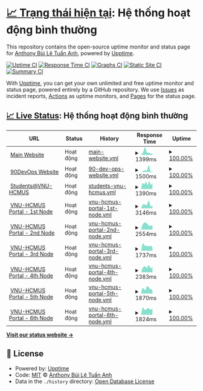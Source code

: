 # [📈 Trạng thái hiện tại](https://status.builetuananh.name.vn): <!--live status--> **Hệ thống hoạt động bình thường**

This repository contains the open-source uptime monitor and status page for [Anthony Bùi Lê Tuấn Anh](https://www.builetuananh.name.vn), powered by [Upptime](https://github.com/upptime/upptime).

[![Uptime CI](https://github.com/anthony2708/status/workflows/Uptime%20CI/badge.svg)](https://github.com/anthony2708/status/actions?query=workflow%3A%22Uptime+CI%22)
[![Response Time CI](https://github.com/anthony2708/status/workflows/Response%20Time%20CI/badge.svg)](https://github.com/anthony2708/status/actions?query=workflow%3A%22Response+Time+CI%22)
[![Graphs CI](https://github.com/anthony2708/status/workflows/Graphs%20CI/badge.svg)](https://github.com/anthony2708/status/actions?query=workflow%3A%22Graphs+CI%22)
[![Static Site CI](https://github.com/anthony2708/status/workflows/Static%20Site%20CI/badge.svg)](https://github.com/anthony2708/status/actions?query=workflow%3A%22Static+Site+CI%22)
[![Summary CI](https://github.com/anthony2708/status/workflows/Summary%20CI/badge.svg)](https://github.com/anthony2708/status/actions?query=workflow%3A%22Summary+CI%22)

With [Upptime](https://upptime.js.org), you can get your own unlimited and free uptime monitor and status page, powered entirely by a GitHub repository. We use [Issues](https://github.com/anthony2708/status/issues) as incident reports, [Actions](https://github.com/anthony2708/status/actions) as uptime monitors, and [Pages](https://status.builetuananh.name.vn) for the status page.

## [📈 Live Status](https://demo.upptime.js.org): <!--live status--> **Hệ thống hoạt động bình thường**

<!--start: status pages-->
<!-- This summary is generated by Upptime (https://github.com/upptime/upptime) -->
<!-- Do not edit this manually, your changes will be overwritten -->
<!-- prettier-ignore -->
| URL | Status | History | Response Time | Uptime |
| --- | ------ | ------- | ------------- | ------ |
| <img alt="" src="https://icons.duckduckgo.com/ip3/www.builetuananh.name.vn.ico" height="13"> [Main Website](https://www.builetuananh.name.vn) | Hoạt động | [main-website.yml](https://github.com/anthony2708/status/commits/HEAD/history/main-website.yml) | <details><summary><img alt="Response time graph" src="./graphs/main-website/response-time-week.png" height="20"> 1399ms</summary><br><a href="https://status.builetuananh.name.vn/history/main-website"><img alt="Response time 967" src="https://img.shields.io/endpoint?url=https%3A%2F%2Fraw.githubusercontent.com%2Fanthony2708%2Fstatus%2FHEAD%2Fapi%2Fmain-website%2Fresponse-time.json"></a><br><a href="https://status.builetuananh.name.vn/history/main-website"><img alt="24-hour response time 610" src="https://img.shields.io/endpoint?url=https%3A%2F%2Fraw.githubusercontent.com%2Fanthony2708%2Fstatus%2FHEAD%2Fapi%2Fmain-website%2Fresponse-time-day.json"></a><br><a href="https://status.builetuananh.name.vn/history/main-website"><img alt="7-day response time 1399" src="https://img.shields.io/endpoint?url=https%3A%2F%2Fraw.githubusercontent.com%2Fanthony2708%2Fstatus%2FHEAD%2Fapi%2Fmain-website%2Fresponse-time-week.json"></a><br><a href="https://status.builetuananh.name.vn/history/main-website"><img alt="30-day response time 1165" src="https://img.shields.io/endpoint?url=https%3A%2F%2Fraw.githubusercontent.com%2Fanthony2708%2Fstatus%2FHEAD%2Fapi%2Fmain-website%2Fresponse-time-month.json"></a><br><a href="https://status.builetuananh.name.vn/history/main-website"><img alt="1-year response time 967" src="https://img.shields.io/endpoint?url=https%3A%2F%2Fraw.githubusercontent.com%2Fanthony2708%2Fstatus%2FHEAD%2Fapi%2Fmain-website%2Fresponse-time-year.json"></a></details> | <details><summary><a href="https://status.builetuananh.name.vn/history/main-website">100.00%</a></summary><a href="https://status.builetuananh.name.vn/history/main-website"><img alt="All-time uptime 99.91%" src="https://img.shields.io/endpoint?url=https%3A%2F%2Fraw.githubusercontent.com%2Fanthony2708%2Fstatus%2FHEAD%2Fapi%2Fmain-website%2Fuptime.json"></a><br><a href="https://status.builetuananh.name.vn/history/main-website"><img alt="24-hour uptime 100.00%" src="https://img.shields.io/endpoint?url=https%3A%2F%2Fraw.githubusercontent.com%2Fanthony2708%2Fstatus%2FHEAD%2Fapi%2Fmain-website%2Fuptime-day.json"></a><br><a href="https://status.builetuananh.name.vn/history/main-website"><img alt="7-day uptime 100.00%" src="https://img.shields.io/endpoint?url=https%3A%2F%2Fraw.githubusercontent.com%2Fanthony2708%2Fstatus%2FHEAD%2Fapi%2Fmain-website%2Fuptime-week.json"></a><br><a href="https://status.builetuananh.name.vn/history/main-website"><img alt="30-day uptime 99.96%" src="https://img.shields.io/endpoint?url=https%3A%2F%2Fraw.githubusercontent.com%2Fanthony2708%2Fstatus%2FHEAD%2Fapi%2Fmain-website%2Fuptime-month.json"></a><br><a href="https://status.builetuananh.name.vn/history/main-website"><img alt="1-year uptime 99.91%" src="https://img.shields.io/endpoint?url=https%3A%2F%2Fraw.githubusercontent.com%2Fanthony2708%2Fstatus%2FHEAD%2Fapi%2Fmain-website%2Fuptime-year.json"></a></details>
| <img alt="" src="https://icons.duckduckgo.com/ip3/90days.builetuananh.name.vn.ico" height="13"> [90DevOps Website](https://90days.builetuananh.name.vn) | Hoạt động | [90-dev-ops-website.yml](https://github.com/anthony2708/status/commits/HEAD/history/90-dev-ops-website.yml) | <details><summary><img alt="Response time graph" src="./graphs/90-dev-ops-website/response-time-week.png" height="20"> 1500ms</summary><br><a href="https://status.builetuananh.name.vn/history/90-dev-ops-website"><img alt="Response time 763" src="https://img.shields.io/endpoint?url=https%3A%2F%2Fraw.githubusercontent.com%2Fanthony2708%2Fstatus%2FHEAD%2Fapi%2F90-dev-ops-website%2Fresponse-time.json"></a><br><a href="https://status.builetuananh.name.vn/history/90-dev-ops-website"><img alt="24-hour response time 761" src="https://img.shields.io/endpoint?url=https%3A%2F%2Fraw.githubusercontent.com%2Fanthony2708%2Fstatus%2FHEAD%2Fapi%2F90-dev-ops-website%2Fresponse-time-day.json"></a><br><a href="https://status.builetuananh.name.vn/history/90-dev-ops-website"><img alt="7-day response time 1500" src="https://img.shields.io/endpoint?url=https%3A%2F%2Fraw.githubusercontent.com%2Fanthony2708%2Fstatus%2FHEAD%2Fapi%2F90-dev-ops-website%2Fresponse-time-week.json"></a><br><a href="https://status.builetuananh.name.vn/history/90-dev-ops-website"><img alt="30-day response time 891" src="https://img.shields.io/endpoint?url=https%3A%2F%2Fraw.githubusercontent.com%2Fanthony2708%2Fstatus%2FHEAD%2Fapi%2F90-dev-ops-website%2Fresponse-time-month.json"></a><br><a href="https://status.builetuananh.name.vn/history/90-dev-ops-website"><img alt="1-year response time 763" src="https://img.shields.io/endpoint?url=https%3A%2F%2Fraw.githubusercontent.com%2Fanthony2708%2Fstatus%2FHEAD%2Fapi%2F90-dev-ops-website%2Fresponse-time-year.json"></a></details> | <details><summary><a href="https://status.builetuananh.name.vn/history/90-dev-ops-website">100.00%</a></summary><a href="https://status.builetuananh.name.vn/history/90-dev-ops-website"><img alt="All-time uptime 99.96%" src="https://img.shields.io/endpoint?url=https%3A%2F%2Fraw.githubusercontent.com%2Fanthony2708%2Fstatus%2FHEAD%2Fapi%2F90-dev-ops-website%2Fuptime.json"></a><br><a href="https://status.builetuananh.name.vn/history/90-dev-ops-website"><img alt="24-hour uptime 100.00%" src="https://img.shields.io/endpoint?url=https%3A%2F%2Fraw.githubusercontent.com%2Fanthony2708%2Fstatus%2FHEAD%2Fapi%2F90-dev-ops-website%2Fuptime-day.json"></a><br><a href="https://status.builetuananh.name.vn/history/90-dev-ops-website"><img alt="7-day uptime 100.00%" src="https://img.shields.io/endpoint?url=https%3A%2F%2Fraw.githubusercontent.com%2Fanthony2708%2Fstatus%2FHEAD%2Fapi%2F90-dev-ops-website%2Fuptime-week.json"></a><br><a href="https://status.builetuananh.name.vn/history/90-dev-ops-website"><img alt="30-day uptime 99.91%" src="https://img.shields.io/endpoint?url=https%3A%2F%2Fraw.githubusercontent.com%2Fanthony2708%2Fstatus%2FHEAD%2Fapi%2F90-dev-ops-website%2Fuptime-month.json"></a><br><a href="https://status.builetuananh.name.vn/history/90-dev-ops-website"><img alt="1-year uptime 99.96%" src="https://img.shields.io/endpoint?url=https%3A%2F%2Fraw.githubusercontent.com%2Fanthony2708%2Fstatus%2FHEAD%2Fapi%2F90-dev-ops-website%2Fuptime-year.json"></a></details>
| <img alt="" src="https://icons.duckduckgo.com/ip3/student.hcmus.edu.vn.ico" height="13"> [Students@VNU-HCMUS](https://student.hcmus.edu.vn) | Hoạt động | [students-vnu-hcmus.yml](https://github.com/anthony2708/status/commits/HEAD/history/students-vnu-hcmus.yml) | <details><summary><img alt="Response time graph" src="./graphs/students-vnu-hcmus/response-time-week.png" height="20"> 1390ms</summary><br><a href="https://status.builetuananh.name.vn/history/students-vnu-hcmus"><img alt="Response time 1424" src="https://img.shields.io/endpoint?url=https%3A%2F%2Fraw.githubusercontent.com%2Fanthony2708%2Fstatus%2FHEAD%2Fapi%2Fstudents-vnu-hcmus%2Fresponse-time.json"></a><br><a href="https://status.builetuananh.name.vn/history/students-vnu-hcmus"><img alt="24-hour response time 927" src="https://img.shields.io/endpoint?url=https%3A%2F%2Fraw.githubusercontent.com%2Fanthony2708%2Fstatus%2FHEAD%2Fapi%2Fstudents-vnu-hcmus%2Fresponse-time-day.json"></a><br><a href="https://status.builetuananh.name.vn/history/students-vnu-hcmus"><img alt="7-day response time 1390" src="https://img.shields.io/endpoint?url=https%3A%2F%2Fraw.githubusercontent.com%2Fanthony2708%2Fstatus%2FHEAD%2Fapi%2Fstudents-vnu-hcmus%2Fresponse-time-week.json"></a><br><a href="https://status.builetuananh.name.vn/history/students-vnu-hcmus"><img alt="30-day response time 1381" src="https://img.shields.io/endpoint?url=https%3A%2F%2Fraw.githubusercontent.com%2Fanthony2708%2Fstatus%2FHEAD%2Fapi%2Fstudents-vnu-hcmus%2Fresponse-time-month.json"></a><br><a href="https://status.builetuananh.name.vn/history/students-vnu-hcmus"><img alt="1-year response time 1424" src="https://img.shields.io/endpoint?url=https%3A%2F%2Fraw.githubusercontent.com%2Fanthony2708%2Fstatus%2FHEAD%2Fapi%2Fstudents-vnu-hcmus%2Fresponse-time-year.json"></a></details> | <details><summary><a href="https://status.builetuananh.name.vn/history/students-vnu-hcmus">100.00%</a></summary><a href="https://status.builetuananh.name.vn/history/students-vnu-hcmus"><img alt="All-time uptime 99.42%" src="https://img.shields.io/endpoint?url=https%3A%2F%2Fraw.githubusercontent.com%2Fanthony2708%2Fstatus%2FHEAD%2Fapi%2Fstudents-vnu-hcmus%2Fuptime.json"></a><br><a href="https://status.builetuananh.name.vn/history/students-vnu-hcmus"><img alt="24-hour uptime 100.00%" src="https://img.shields.io/endpoint?url=https%3A%2F%2Fraw.githubusercontent.com%2Fanthony2708%2Fstatus%2FHEAD%2Fapi%2Fstudents-vnu-hcmus%2Fuptime-day.json"></a><br><a href="https://status.builetuananh.name.vn/history/students-vnu-hcmus"><img alt="7-day uptime 100.00%" src="https://img.shields.io/endpoint?url=https%3A%2F%2Fraw.githubusercontent.com%2Fanthony2708%2Fstatus%2FHEAD%2Fapi%2Fstudents-vnu-hcmus%2Fuptime-week.json"></a><br><a href="https://status.builetuananh.name.vn/history/students-vnu-hcmus"><img alt="30-day uptime 98.80%" src="https://img.shields.io/endpoint?url=https%3A%2F%2Fraw.githubusercontent.com%2Fanthony2708%2Fstatus%2FHEAD%2Fapi%2Fstudents-vnu-hcmus%2Fuptime-month.json"></a><br><a href="https://status.builetuananh.name.vn/history/students-vnu-hcmus"><img alt="1-year uptime 99.42%" src="https://img.shields.io/endpoint?url=https%3A%2F%2Fraw.githubusercontent.com%2Fanthony2708%2Fstatus%2FHEAD%2Fapi%2Fstudents-vnu-hcmus%2Fuptime-year.json"></a></details>
| <img alt="" src="https://icons.duckduckgo.com/ip3/portal1.hcmus.edu.vn.ico" height="13"> [VNU-HCMUS Portal - 1st Node](https://portal1.hcmus.edu.vn) | Hoạt động | [vnu-hcmus-portal-1st-node.yml](https://github.com/anthony2708/status/commits/HEAD/history/vnu-hcmus-portal-1st-node.yml) | <details><summary><img alt="Response time graph" src="./graphs/vnu-hcmus-portal-1st-node/response-time-week.png" height="20"> 3146ms</summary><br><a href="https://status.builetuananh.name.vn/history/vnu-hcmus-portal-1st-node"><img alt="Response time 2703" src="https://img.shields.io/endpoint?url=https%3A%2F%2Fraw.githubusercontent.com%2Fanthony2708%2Fstatus%2FHEAD%2Fapi%2Fvnu-hcmus-portal-1st-node%2Fresponse-time.json"></a><br><a href="https://status.builetuananh.name.vn/history/vnu-hcmus-portal-1st-node"><img alt="24-hour response time 3685" src="https://img.shields.io/endpoint?url=https%3A%2F%2Fraw.githubusercontent.com%2Fanthony2708%2Fstatus%2FHEAD%2Fapi%2Fvnu-hcmus-portal-1st-node%2Fresponse-time-day.json"></a><br><a href="https://status.builetuananh.name.vn/history/vnu-hcmus-portal-1st-node"><img alt="7-day response time 3146" src="https://img.shields.io/endpoint?url=https%3A%2F%2Fraw.githubusercontent.com%2Fanthony2708%2Fstatus%2FHEAD%2Fapi%2Fvnu-hcmus-portal-1st-node%2Fresponse-time-week.json"></a><br><a href="https://status.builetuananh.name.vn/history/vnu-hcmus-portal-1st-node"><img alt="30-day response time 2557" src="https://img.shields.io/endpoint?url=https%3A%2F%2Fraw.githubusercontent.com%2Fanthony2708%2Fstatus%2FHEAD%2Fapi%2Fvnu-hcmus-portal-1st-node%2Fresponse-time-month.json"></a><br><a href="https://status.builetuananh.name.vn/history/vnu-hcmus-portal-1st-node"><img alt="1-year response time 2703" src="https://img.shields.io/endpoint?url=https%3A%2F%2Fraw.githubusercontent.com%2Fanthony2708%2Fstatus%2FHEAD%2Fapi%2Fvnu-hcmus-portal-1st-node%2Fresponse-time-year.json"></a></details> | <details><summary><a href="https://status.builetuananh.name.vn/history/vnu-hcmus-portal-1st-node">100.00%</a></summary><a href="https://status.builetuananh.name.vn/history/vnu-hcmus-portal-1st-node"><img alt="All-time uptime 99.53%" src="https://img.shields.io/endpoint?url=https%3A%2F%2Fraw.githubusercontent.com%2Fanthony2708%2Fstatus%2FHEAD%2Fapi%2Fvnu-hcmus-portal-1st-node%2Fuptime.json"></a><br><a href="https://status.builetuananh.name.vn/history/vnu-hcmus-portal-1st-node"><img alt="24-hour uptime 100.00%" src="https://img.shields.io/endpoint?url=https%3A%2F%2Fraw.githubusercontent.com%2Fanthony2708%2Fstatus%2FHEAD%2Fapi%2Fvnu-hcmus-portal-1st-node%2Fuptime-day.json"></a><br><a href="https://status.builetuananh.name.vn/history/vnu-hcmus-portal-1st-node"><img alt="7-day uptime 100.00%" src="https://img.shields.io/endpoint?url=https%3A%2F%2Fraw.githubusercontent.com%2Fanthony2708%2Fstatus%2FHEAD%2Fapi%2Fvnu-hcmus-portal-1st-node%2Fuptime-week.json"></a><br><a href="https://status.builetuananh.name.vn/history/vnu-hcmus-portal-1st-node"><img alt="30-day uptime 99.80%" src="https://img.shields.io/endpoint?url=https%3A%2F%2Fraw.githubusercontent.com%2Fanthony2708%2Fstatus%2FHEAD%2Fapi%2Fvnu-hcmus-portal-1st-node%2Fuptime-month.json"></a><br><a href="https://status.builetuananh.name.vn/history/vnu-hcmus-portal-1st-node"><img alt="1-year uptime 99.53%" src="https://img.shields.io/endpoint?url=https%3A%2F%2Fraw.githubusercontent.com%2Fanthony2708%2Fstatus%2FHEAD%2Fapi%2Fvnu-hcmus-portal-1st-node%2Fuptime-year.json"></a></details>
| <img alt="" src="https://icons.duckduckgo.com/ip3/portal2.hcmus.edu.vn.ico" height="13"> [VNU-HCMUS Portal - 2nd Node](https://portal2.hcmus.edu.vn) | Hoạt động | [vnu-hcmus-portal-2nd-node.yml](https://github.com/anthony2708/status/commits/HEAD/history/vnu-hcmus-portal-2nd-node.yml) | <details><summary><img alt="Response time graph" src="./graphs/vnu-hcmus-portal-2nd-node/response-time-week.png" height="20"> 2554ms</summary><br><a href="https://status.builetuananh.name.vn/history/vnu-hcmus-portal-2nd-node"><img alt="Response time 2441" src="https://img.shields.io/endpoint?url=https%3A%2F%2Fraw.githubusercontent.com%2Fanthony2708%2Fstatus%2FHEAD%2Fapi%2Fvnu-hcmus-portal-2nd-node%2Fresponse-time.json"></a><br><a href="https://status.builetuananh.name.vn/history/vnu-hcmus-portal-2nd-node"><img alt="24-hour response time 2148" src="https://img.shields.io/endpoint?url=https%3A%2F%2Fraw.githubusercontent.com%2Fanthony2708%2Fstatus%2FHEAD%2Fapi%2Fvnu-hcmus-portal-2nd-node%2Fresponse-time-day.json"></a><br><a href="https://status.builetuananh.name.vn/history/vnu-hcmus-portal-2nd-node"><img alt="7-day response time 2554" src="https://img.shields.io/endpoint?url=https%3A%2F%2Fraw.githubusercontent.com%2Fanthony2708%2Fstatus%2FHEAD%2Fapi%2Fvnu-hcmus-portal-2nd-node%2Fresponse-time-week.json"></a><br><a href="https://status.builetuananh.name.vn/history/vnu-hcmus-portal-2nd-node"><img alt="30-day response time 2301" src="https://img.shields.io/endpoint?url=https%3A%2F%2Fraw.githubusercontent.com%2Fanthony2708%2Fstatus%2FHEAD%2Fapi%2Fvnu-hcmus-portal-2nd-node%2Fresponse-time-month.json"></a><br><a href="https://status.builetuananh.name.vn/history/vnu-hcmus-portal-2nd-node"><img alt="1-year response time 2441" src="https://img.shields.io/endpoint?url=https%3A%2F%2Fraw.githubusercontent.com%2Fanthony2708%2Fstatus%2FHEAD%2Fapi%2Fvnu-hcmus-portal-2nd-node%2Fresponse-time-year.json"></a></details> | <details><summary><a href="https://status.builetuananh.name.vn/history/vnu-hcmus-portal-2nd-node">100.00%</a></summary><a href="https://status.builetuananh.name.vn/history/vnu-hcmus-portal-2nd-node"><img alt="All-time uptime 99.55%" src="https://img.shields.io/endpoint?url=https%3A%2F%2Fraw.githubusercontent.com%2Fanthony2708%2Fstatus%2FHEAD%2Fapi%2Fvnu-hcmus-portal-2nd-node%2Fuptime.json"></a><br><a href="https://status.builetuananh.name.vn/history/vnu-hcmus-portal-2nd-node"><img alt="24-hour uptime 100.00%" src="https://img.shields.io/endpoint?url=https%3A%2F%2Fraw.githubusercontent.com%2Fanthony2708%2Fstatus%2FHEAD%2Fapi%2Fvnu-hcmus-portal-2nd-node%2Fuptime-day.json"></a><br><a href="https://status.builetuananh.name.vn/history/vnu-hcmus-portal-2nd-node"><img alt="7-day uptime 100.00%" src="https://img.shields.io/endpoint?url=https%3A%2F%2Fraw.githubusercontent.com%2Fanthony2708%2Fstatus%2FHEAD%2Fapi%2Fvnu-hcmus-portal-2nd-node%2Fuptime-week.json"></a><br><a href="https://status.builetuananh.name.vn/history/vnu-hcmus-portal-2nd-node"><img alt="30-day uptime 99.87%" src="https://img.shields.io/endpoint?url=https%3A%2F%2Fraw.githubusercontent.com%2Fanthony2708%2Fstatus%2FHEAD%2Fapi%2Fvnu-hcmus-portal-2nd-node%2Fuptime-month.json"></a><br><a href="https://status.builetuananh.name.vn/history/vnu-hcmus-portal-2nd-node"><img alt="1-year uptime 99.55%" src="https://img.shields.io/endpoint?url=https%3A%2F%2Fraw.githubusercontent.com%2Fanthony2708%2Fstatus%2FHEAD%2Fapi%2Fvnu-hcmus-portal-2nd-node%2Fuptime-year.json"></a></details>
| <img alt="" src="https://icons.duckduckgo.com/ip3/portal3.hcmus.edu.vn.ico" height="13"> [VNU-HCMUS Portal - 3rd Node](https://portal3.hcmus.edu.vn) | Hoạt động | [vnu-hcmus-portal-3rd-node.yml](https://github.com/anthony2708/status/commits/HEAD/history/vnu-hcmus-portal-3rd-node.yml) | <details><summary><img alt="Response time graph" src="./graphs/vnu-hcmus-portal-3rd-node/response-time-week.png" height="20"> 1737ms</summary><br><a href="https://status.builetuananh.name.vn/history/vnu-hcmus-portal-3rd-node"><img alt="Response time 2289" src="https://img.shields.io/endpoint?url=https%3A%2F%2Fraw.githubusercontent.com%2Fanthony2708%2Fstatus%2FHEAD%2Fapi%2Fvnu-hcmus-portal-3rd-node%2Fresponse-time.json"></a><br><a href="https://status.builetuananh.name.vn/history/vnu-hcmus-portal-3rd-node"><img alt="24-hour response time 1647" src="https://img.shields.io/endpoint?url=https%3A%2F%2Fraw.githubusercontent.com%2Fanthony2708%2Fstatus%2FHEAD%2Fapi%2Fvnu-hcmus-portal-3rd-node%2Fresponse-time-day.json"></a><br><a href="https://status.builetuananh.name.vn/history/vnu-hcmus-portal-3rd-node"><img alt="7-day response time 1737" src="https://img.shields.io/endpoint?url=https%3A%2F%2Fraw.githubusercontent.com%2Fanthony2708%2Fstatus%2FHEAD%2Fapi%2Fvnu-hcmus-portal-3rd-node%2Fresponse-time-week.json"></a><br><a href="https://status.builetuananh.name.vn/history/vnu-hcmus-portal-3rd-node"><img alt="30-day response time 2225" src="https://img.shields.io/endpoint?url=https%3A%2F%2Fraw.githubusercontent.com%2Fanthony2708%2Fstatus%2FHEAD%2Fapi%2Fvnu-hcmus-portal-3rd-node%2Fresponse-time-month.json"></a><br><a href="https://status.builetuananh.name.vn/history/vnu-hcmus-portal-3rd-node"><img alt="1-year response time 2289" src="https://img.shields.io/endpoint?url=https%3A%2F%2Fraw.githubusercontent.com%2Fanthony2708%2Fstatus%2FHEAD%2Fapi%2Fvnu-hcmus-portal-3rd-node%2Fresponse-time-year.json"></a></details> | <details><summary><a href="https://status.builetuananh.name.vn/history/vnu-hcmus-portal-3rd-node">100.00%</a></summary><a href="https://status.builetuananh.name.vn/history/vnu-hcmus-portal-3rd-node"><img alt="All-time uptime 99.55%" src="https://img.shields.io/endpoint?url=https%3A%2F%2Fraw.githubusercontent.com%2Fanthony2708%2Fstatus%2FHEAD%2Fapi%2Fvnu-hcmus-portal-3rd-node%2Fuptime.json"></a><br><a href="https://status.builetuananh.name.vn/history/vnu-hcmus-portal-3rd-node"><img alt="24-hour uptime 100.00%" src="https://img.shields.io/endpoint?url=https%3A%2F%2Fraw.githubusercontent.com%2Fanthony2708%2Fstatus%2FHEAD%2Fapi%2Fvnu-hcmus-portal-3rd-node%2Fuptime-day.json"></a><br><a href="https://status.builetuananh.name.vn/history/vnu-hcmus-portal-3rd-node"><img alt="7-day uptime 100.00%" src="https://img.shields.io/endpoint?url=https%3A%2F%2Fraw.githubusercontent.com%2Fanthony2708%2Fstatus%2FHEAD%2Fapi%2Fvnu-hcmus-portal-3rd-node%2Fuptime-week.json"></a><br><a href="https://status.builetuananh.name.vn/history/vnu-hcmus-portal-3rd-node"><img alt="30-day uptime 99.83%" src="https://img.shields.io/endpoint?url=https%3A%2F%2Fraw.githubusercontent.com%2Fanthony2708%2Fstatus%2FHEAD%2Fapi%2Fvnu-hcmus-portal-3rd-node%2Fuptime-month.json"></a><br><a href="https://status.builetuananh.name.vn/history/vnu-hcmus-portal-3rd-node"><img alt="1-year uptime 99.55%" src="https://img.shields.io/endpoint?url=https%3A%2F%2Fraw.githubusercontent.com%2Fanthony2708%2Fstatus%2FHEAD%2Fapi%2Fvnu-hcmus-portal-3rd-node%2Fuptime-year.json"></a></details>
| <img alt="" src="https://icons.duckduckgo.com/ip3/portal4.hcmus.edu.vn.ico" height="13"> [VNU-HCMUS Portal - 4th Node](https://portal4.hcmus.edu.vn) | Hoạt động | [vnu-hcmus-portal-4th-node.yml](https://github.com/anthony2708/status/commits/HEAD/history/vnu-hcmus-portal-4th-node.yml) | <details><summary><img alt="Response time graph" src="./graphs/vnu-hcmus-portal-4th-node/response-time-week.png" height="20"> 2383ms</summary><br><a href="https://status.builetuananh.name.vn/history/vnu-hcmus-portal-4th-node"><img alt="Response time 2421" src="https://img.shields.io/endpoint?url=https%3A%2F%2Fraw.githubusercontent.com%2Fanthony2708%2Fstatus%2FHEAD%2Fapi%2Fvnu-hcmus-portal-4th-node%2Fresponse-time.json"></a><br><a href="https://status.builetuananh.name.vn/history/vnu-hcmus-portal-4th-node"><img alt="24-hour response time 1907" src="https://img.shields.io/endpoint?url=https%3A%2F%2Fraw.githubusercontent.com%2Fanthony2708%2Fstatus%2FHEAD%2Fapi%2Fvnu-hcmus-portal-4th-node%2Fresponse-time-day.json"></a><br><a href="https://status.builetuananh.name.vn/history/vnu-hcmus-portal-4th-node"><img alt="7-day response time 2383" src="https://img.shields.io/endpoint?url=https%3A%2F%2Fraw.githubusercontent.com%2Fanthony2708%2Fstatus%2FHEAD%2Fapi%2Fvnu-hcmus-portal-4th-node%2Fresponse-time-week.json"></a><br><a href="https://status.builetuananh.name.vn/history/vnu-hcmus-portal-4th-node"><img alt="30-day response time 2379" src="https://img.shields.io/endpoint?url=https%3A%2F%2Fraw.githubusercontent.com%2Fanthony2708%2Fstatus%2FHEAD%2Fapi%2Fvnu-hcmus-portal-4th-node%2Fresponse-time-month.json"></a><br><a href="https://status.builetuananh.name.vn/history/vnu-hcmus-portal-4th-node"><img alt="1-year response time 2421" src="https://img.shields.io/endpoint?url=https%3A%2F%2Fraw.githubusercontent.com%2Fanthony2708%2Fstatus%2FHEAD%2Fapi%2Fvnu-hcmus-portal-4th-node%2Fresponse-time-year.json"></a></details> | <details><summary><a href="https://status.builetuananh.name.vn/history/vnu-hcmus-portal-4th-node">100.00%</a></summary><a href="https://status.builetuananh.name.vn/history/vnu-hcmus-portal-4th-node"><img alt="All-time uptime 99.56%" src="https://img.shields.io/endpoint?url=https%3A%2F%2Fraw.githubusercontent.com%2Fanthony2708%2Fstatus%2FHEAD%2Fapi%2Fvnu-hcmus-portal-4th-node%2Fuptime.json"></a><br><a href="https://status.builetuananh.name.vn/history/vnu-hcmus-portal-4th-node"><img alt="24-hour uptime 100.00%" src="https://img.shields.io/endpoint?url=https%3A%2F%2Fraw.githubusercontent.com%2Fanthony2708%2Fstatus%2FHEAD%2Fapi%2Fvnu-hcmus-portal-4th-node%2Fuptime-day.json"></a><br><a href="https://status.builetuananh.name.vn/history/vnu-hcmus-portal-4th-node"><img alt="7-day uptime 100.00%" src="https://img.shields.io/endpoint?url=https%3A%2F%2Fraw.githubusercontent.com%2Fanthony2708%2Fstatus%2FHEAD%2Fapi%2Fvnu-hcmus-portal-4th-node%2Fuptime-week.json"></a><br><a href="https://status.builetuananh.name.vn/history/vnu-hcmus-portal-4th-node"><img alt="30-day uptime 99.87%" src="https://img.shields.io/endpoint?url=https%3A%2F%2Fraw.githubusercontent.com%2Fanthony2708%2Fstatus%2FHEAD%2Fapi%2Fvnu-hcmus-portal-4th-node%2Fuptime-month.json"></a><br><a href="https://status.builetuananh.name.vn/history/vnu-hcmus-portal-4th-node"><img alt="1-year uptime 99.56%" src="https://img.shields.io/endpoint?url=https%3A%2F%2Fraw.githubusercontent.com%2Fanthony2708%2Fstatus%2FHEAD%2Fapi%2Fvnu-hcmus-portal-4th-node%2Fuptime-year.json"></a></details>
| <img alt="" src="https://icons.duckduckgo.com/ip3/portal5.hcmus.edu.vn.ico" height="13"> [VNU-HCMUS Portal - 5th Node](https://portal5.hcmus.edu.vn) | Hoạt động | [vnu-hcmus-portal-5th-node.yml](https://github.com/anthony2708/status/commits/HEAD/history/vnu-hcmus-portal-5th-node.yml) | <details><summary><img alt="Response time graph" src="./graphs/vnu-hcmus-portal-5th-node/response-time-week.png" height="20"> 1870ms</summary><br><a href="https://status.builetuananh.name.vn/history/vnu-hcmus-portal-5th-node"><img alt="Response time 2242" src="https://img.shields.io/endpoint?url=https%3A%2F%2Fraw.githubusercontent.com%2Fanthony2708%2Fstatus%2FHEAD%2Fapi%2Fvnu-hcmus-portal-5th-node%2Fresponse-time.json"></a><br><a href="https://status.builetuananh.name.vn/history/vnu-hcmus-portal-5th-node"><img alt="24-hour response time 1639" src="https://img.shields.io/endpoint?url=https%3A%2F%2Fraw.githubusercontent.com%2Fanthony2708%2Fstatus%2FHEAD%2Fapi%2Fvnu-hcmus-portal-5th-node%2Fresponse-time-day.json"></a><br><a href="https://status.builetuananh.name.vn/history/vnu-hcmus-portal-5th-node"><img alt="7-day response time 1870" src="https://img.shields.io/endpoint?url=https%3A%2F%2Fraw.githubusercontent.com%2Fanthony2708%2Fstatus%2FHEAD%2Fapi%2Fvnu-hcmus-portal-5th-node%2Fresponse-time-week.json"></a><br><a href="https://status.builetuananh.name.vn/history/vnu-hcmus-portal-5th-node"><img alt="30-day response time 2671" src="https://img.shields.io/endpoint?url=https%3A%2F%2Fraw.githubusercontent.com%2Fanthony2708%2Fstatus%2FHEAD%2Fapi%2Fvnu-hcmus-portal-5th-node%2Fresponse-time-month.json"></a><br><a href="https://status.builetuananh.name.vn/history/vnu-hcmus-portal-5th-node"><img alt="1-year response time 2242" src="https://img.shields.io/endpoint?url=https%3A%2F%2Fraw.githubusercontent.com%2Fanthony2708%2Fstatus%2FHEAD%2Fapi%2Fvnu-hcmus-portal-5th-node%2Fresponse-time-year.json"></a></details> | <details><summary><a href="https://status.builetuananh.name.vn/history/vnu-hcmus-portal-5th-node">100.00%</a></summary><a href="https://status.builetuananh.name.vn/history/vnu-hcmus-portal-5th-node"><img alt="All-time uptime 99.59%" src="https://img.shields.io/endpoint?url=https%3A%2F%2Fraw.githubusercontent.com%2Fanthony2708%2Fstatus%2FHEAD%2Fapi%2Fvnu-hcmus-portal-5th-node%2Fuptime.json"></a><br><a href="https://status.builetuananh.name.vn/history/vnu-hcmus-portal-5th-node"><img alt="24-hour uptime 100.00%" src="https://img.shields.io/endpoint?url=https%3A%2F%2Fraw.githubusercontent.com%2Fanthony2708%2Fstatus%2FHEAD%2Fapi%2Fvnu-hcmus-portal-5th-node%2Fuptime-day.json"></a><br><a href="https://status.builetuananh.name.vn/history/vnu-hcmus-portal-5th-node"><img alt="7-day uptime 100.00%" src="https://img.shields.io/endpoint?url=https%3A%2F%2Fraw.githubusercontent.com%2Fanthony2708%2Fstatus%2FHEAD%2Fapi%2Fvnu-hcmus-portal-5th-node%2Fuptime-week.json"></a><br><a href="https://status.builetuananh.name.vn/history/vnu-hcmus-portal-5th-node"><img alt="30-day uptime 99.87%" src="https://img.shields.io/endpoint?url=https%3A%2F%2Fraw.githubusercontent.com%2Fanthony2708%2Fstatus%2FHEAD%2Fapi%2Fvnu-hcmus-portal-5th-node%2Fuptime-month.json"></a><br><a href="https://status.builetuananh.name.vn/history/vnu-hcmus-portal-5th-node"><img alt="1-year uptime 99.59%" src="https://img.shields.io/endpoint?url=https%3A%2F%2Fraw.githubusercontent.com%2Fanthony2708%2Fstatus%2FHEAD%2Fapi%2Fvnu-hcmus-portal-5th-node%2Fuptime-year.json"></a></details>
| <img alt="" src="https://icons.duckduckgo.com/ip3/portal6.hcmus.edu.vn.ico" height="13"> [VNU-HCMUS Portal - 6th Node](https://portal6.hcmus.edu.vn) | Hoạt động | [vnu-hcmus-portal-6th-node.yml](https://github.com/anthony2708/status/commits/HEAD/history/vnu-hcmus-portal-6th-node.yml) | <details><summary><img alt="Response time graph" src="./graphs/vnu-hcmus-portal-6th-node/response-time-week.png" height="20"> 1824ms</summary><br><a href="https://status.builetuananh.name.vn/history/vnu-hcmus-portal-6th-node"><img alt="Response time 1997" src="https://img.shields.io/endpoint?url=https%3A%2F%2Fraw.githubusercontent.com%2Fanthony2708%2Fstatus%2FHEAD%2Fapi%2Fvnu-hcmus-portal-6th-node%2Fresponse-time.json"></a><br><a href="https://status.builetuananh.name.vn/history/vnu-hcmus-portal-6th-node"><img alt="24-hour response time 1656" src="https://img.shields.io/endpoint?url=https%3A%2F%2Fraw.githubusercontent.com%2Fanthony2708%2Fstatus%2FHEAD%2Fapi%2Fvnu-hcmus-portal-6th-node%2Fresponse-time-day.json"></a><br><a href="https://status.builetuananh.name.vn/history/vnu-hcmus-portal-6th-node"><img alt="7-day response time 1824" src="https://img.shields.io/endpoint?url=https%3A%2F%2Fraw.githubusercontent.com%2Fanthony2708%2Fstatus%2FHEAD%2Fapi%2Fvnu-hcmus-portal-6th-node%2Fresponse-time-week.json"></a><br><a href="https://status.builetuananh.name.vn/history/vnu-hcmus-portal-6th-node"><img alt="30-day response time 2064" src="https://img.shields.io/endpoint?url=https%3A%2F%2Fraw.githubusercontent.com%2Fanthony2708%2Fstatus%2FHEAD%2Fapi%2Fvnu-hcmus-portal-6th-node%2Fresponse-time-month.json"></a><br><a href="https://status.builetuananh.name.vn/history/vnu-hcmus-portal-6th-node"><img alt="1-year response time 1997" src="https://img.shields.io/endpoint?url=https%3A%2F%2Fraw.githubusercontent.com%2Fanthony2708%2Fstatus%2FHEAD%2Fapi%2Fvnu-hcmus-portal-6th-node%2Fresponse-time-year.json"></a></details> | <details><summary><a href="https://status.builetuananh.name.vn/history/vnu-hcmus-portal-6th-node">100.00%</a></summary><a href="https://status.builetuananh.name.vn/history/vnu-hcmus-portal-6th-node"><img alt="All-time uptime 99.59%" src="https://img.shields.io/endpoint?url=https%3A%2F%2Fraw.githubusercontent.com%2Fanthony2708%2Fstatus%2FHEAD%2Fapi%2Fvnu-hcmus-portal-6th-node%2Fuptime.json"></a><br><a href="https://status.builetuananh.name.vn/history/vnu-hcmus-portal-6th-node"><img alt="24-hour uptime 100.00%" src="https://img.shields.io/endpoint?url=https%3A%2F%2Fraw.githubusercontent.com%2Fanthony2708%2Fstatus%2FHEAD%2Fapi%2Fvnu-hcmus-portal-6th-node%2Fuptime-day.json"></a><br><a href="https://status.builetuananh.name.vn/history/vnu-hcmus-portal-6th-node"><img alt="7-day uptime 100.00%" src="https://img.shields.io/endpoint?url=https%3A%2F%2Fraw.githubusercontent.com%2Fanthony2708%2Fstatus%2FHEAD%2Fapi%2Fvnu-hcmus-portal-6th-node%2Fuptime-week.json"></a><br><a href="https://status.builetuananh.name.vn/history/vnu-hcmus-portal-6th-node"><img alt="30-day uptime 99.87%" src="https://img.shields.io/endpoint?url=https%3A%2F%2Fraw.githubusercontent.com%2Fanthony2708%2Fstatus%2FHEAD%2Fapi%2Fvnu-hcmus-portal-6th-node%2Fuptime-month.json"></a><br><a href="https://status.builetuananh.name.vn/history/vnu-hcmus-portal-6th-node"><img alt="1-year uptime 99.59%" src="https://img.shields.io/endpoint?url=https%3A%2F%2Fraw.githubusercontent.com%2Fanthony2708%2Fstatus%2FHEAD%2Fapi%2Fvnu-hcmus-portal-6th-node%2Fuptime-year.json"></a></details>

<!--end: status pages-->

[**Visit our status website →**](https://status.builetuananh.name.vn)

## 📄 License

- Powered by: [Upptime](https://github.com/upptime/upptime)
- Code: [MIT](./LICENSE) © [Anthony Bùi Lê Tuấn Anh](https://www.builetuananh.name.vn)
- Data in the `./history` directory: [Open Database License](https://opendatacommons.org/licenses/odbl/1-0/)

